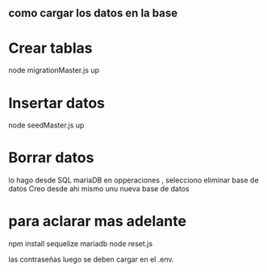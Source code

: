 

## como cargar los datos en la base 
# Crear tablas
node migrationMaster.js up


# Insertar datos
node seedMaster.js up

# Borrar datos
lo hago desde SQL mariaDB en opperaciones , selecciono eliminar base de datos
Creo desde ahi mismo unu nueva base de datos



# para aclarar mas adelante
npm install sequelize mariadb
node reset.js



las contraseñas luego se deben cargar en el .env.


